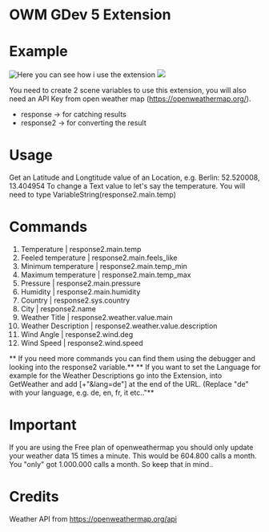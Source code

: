 # OWM GDev 5 Extension

# Example
![Here you can see how i use the extension](https://i.imgur.com/6PsvHYo.png)
![](https://i.imgur.com/nrlCNof.png)


You need to create 2 scene variables to use this extension, you will also need an API Key from open weather map (https://openweathermap.org/). 
- response -> for catching results
- response2 -> for converting the result

# Usage
Get an Latitude and Longtitude value of an Location, e.g. Berlin: 52.520008, 13.404954
To change a Text value to let's say the temperature. You will need to type VariableString(response2.main.temp)

# Commands
1. Temperature                   | response2.main.temp
2. Feeled temperature            | response2.main.feels_like
3. Minimum temperature           | response2.main.temp_min
4. Maximum temperature           | response2.main.temp_max
5. Pressure                      | response2.main.pressure
6. Humidity                      | response2.main.humidity
7. Country                       | response2.sys.country
8. City                          | response2.name
9. Weather Title                 | response2.weather.value.main
10. Weather Description          | response2.weather.value.description
11. Wind Angle                   | response2.wind.deg
12. Wind Speed                   | response2.wind.speed

** If you need more commands you can find them using the debugger and looking into the response2 variable.**
** If you want to set the Language for example for the Weather Descriptions go into the Extension, into GetWeather and add [+"&lang=de"] at the end of the URL. (Replace "de" with your language, e.g. de, en, fr, it etc.."**

# Important
If you are using the Free plan of openweathermap you should only update your weather data 15 times a minute.
This would be 604.800 calls a month. You "only" got 1.000.000 calls a month. So keep that in mind..

# Credits
Weather API from https://openweathermap.org/api 
